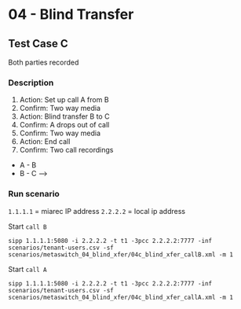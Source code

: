 # 04 - Blind Transfer

## Test Case C
Both parties recorded

### Description
1. Action: Set up call A from B
2. Confirm: Two way media
3. Action: Blind transfer B to C
4. Confirm: A drops out of call
5. Confirm: Two way media
6. Action: End call
7. Confirm: Two call recordings
  - A - B
  - B - C -->

### Run scenario

`1.1.1.1` = miarec IP address
`2.2.2.2` = local ip address

Start `call B`
```
sipp 1.1.1.1:5080 -i 2.2.2.2 -t t1 -3pcc 2.2.2.2:7777 -inf scenarios/tenant-users.csv -sf scenarios/metaswitch_04_blind_xfer/04c_blind_xfer_callB.xml -m 1
```

Start `call A`
```
sipp 1.1.1.1:5080 -i 2.2.2.2 -t t1 -3pcc 2.2.2.2:7777 -inf scenarios/tenant-users.csv -sf scenarios/metaswitch_04_blind_xfer/04c_blind_xfer_callA.xml -m 1
```
